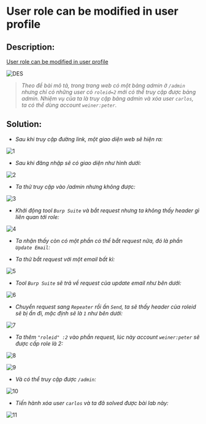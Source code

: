 # User role can be modified in user profile

## Description:

[User role can be modified in user profile](https://portswigger.net/web-security/access-control/lab-user-role-can-be-modified-in-user-profile)

![DES](../User-role-can-be-modified-in-user-profile/images/des.jpg)

> *Theo đề bài mô tả, trong trang web có một bảng admin ở `/admin` nhưng chỉ có những user có `roleid=2` mới có thể truy cập được bảng admin. Nhiệm vụ của ta là truy cập bảng admin và xóa user `carlos`, ta có thể dùng account `weiner:peter`.*

## Solution:

* *Sau khi truy cập đường link, một giao diện web sẽ hiện ra:*

![1](../User-role-can-be-modified-in-user-profile/images/image1.jpg)

* *Sau khi đăng nhập sẽ có giao diện như hình dưới:*

![2](../User-role-can-be-modified-in-user-profile/images/image2.jpg)

* *Ta thử truy cập vào /admin nhưng không được:*

![3](../User-role-can-be-modified-in-user-profile/images/image3.jpg)

* *Khởi động tool `Burp Suite` và bắt request nhưng ta không thấy header gì liên quan tới role:*

![4](../User-role-can-be-modified-in-user-profile/images/image4.jpg)

* *Ta nhận thấy còn có một phần có thể bắt request nữa, đó là phần `Update Email`:*

* *Ta thử bắt request với một email bất kì:*

![5](../User-role-can-be-modified-in-user-profile/images/image5.jpg)

* *Tool `Burp Suite` sẽ trả về request của update email như bên dưới:*

![6](../User-role-can-be-modified-in-user-profile/images/image6.jpg)

* *Chuyển request sang `Repeater` rồi ấn `Send`, ta sẽ thấy header của roleid sẽ bị ẩn đi, mặc định sẽ là `1` như bên dưới:*

![7](../User-role-can-be-modified-in-user-profile/images/image7.jpg)

* *Ta thêm `"roleid" :2` vào phần request, lúc này account `weiner:peter` sẽ được cấp role là 2:*

![8](../User-role-can-be-modified-in-user-profile/images/image8.jpg)

![9](../User-role-can-be-modified-in-user-profile/images/image9.jpg)

* *Và có thể truy cập được `/admin`:*

![10](../User-role-can-be-modified-in-user-profile/images/image10.jpg)

* *Tiến hành xóa user `carlos` và ta đã solved được bài lab này:*

![11](../User-role-can-be-modified-in-user-profile/images/image11.jpg)
